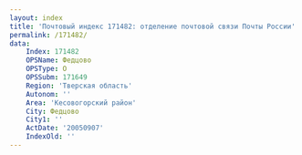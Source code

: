 ```yaml
---
layout: index
title: 'Почтовый индекс 171482: отделение почтовой связи Почты России'
permalink: /171482/
data:
    Index: 171482
    OPSName: Федцово
    OPSType: О
    OPSSubm: 171649
    Region: 'Тверская область'
    Autonom: ''
    Area: 'Кесовогорский район'
    City: Федцово
    City1: ''
    ActDate: '20050907'
    IndexOld: ''
---
```

